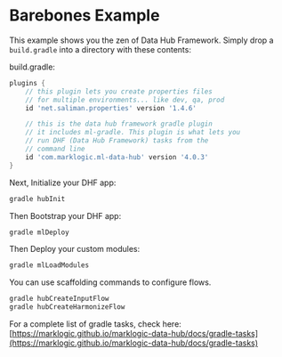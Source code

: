 # Barebones Example

This example shows you the zen of Data Hub Framework. Simply drop a `build.gradle` into a directory with these contents:

build.gradle:
```groovy
plugins {
    // this plugin lets you create properties files
    // for multiple environments... like dev, qa, prod
    id 'net.saliman.properties' version '1.4.6'

    // this is the data hub framework gradle plugin
    // it includes ml-gradle. This plugin is what lets you
    // run DHF (Data Hub Framework) tasks from the
    // command line
    id 'com.marklogic.ml-data-hub' version '4.0.3'
}
```

Next, Initialize your DHF app:

```bash
gradle hubInit
```

Then Bootstrap your DHF app:

```bash
gradle mlDeploy
```

Then Deploy your custom modules:

```bash
gradle mlLoadModules
```

You can use scaffolding commands to configure flows.

```bash
gradle hubCreateInputFlow
gradle hubCreateHarmonizeFlow
```
For a complete list of gradle tasks, check here: [https://marklogic.github.io/marklogic-data-hub/docs/gradle-tasks](https://marklogic.github.io/marklogic-data-hub/docs/gradle-tasks)
